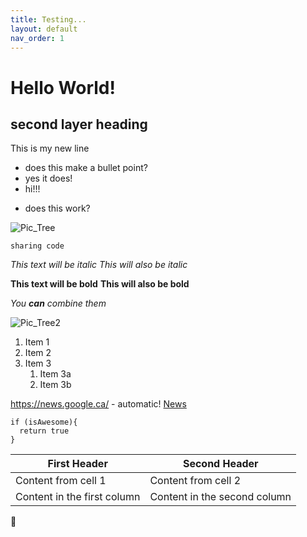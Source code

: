 ```yaml
---
title: Testing... 
layout: default
nav_order: 1
---
```


# Hello World!
## second layer heading

This is my new line
* does this make a bullet point?
* yes it does!
* hi!!!
- does this work?

![Pic_Tree](https://upload.wikimedia.org/wikipedia/commons/thumb/e/eb/Ash_Tree_-_geograph.org.uk_-_590710.jpg/220px-Ash_Tree_-_geograph.org.uk_-_590710.jpg)

``` sharing code ```

*This text will be italic*
_This will also be italic_

**This text will be bold**
__This will also be bold__

_You **can** combine them_

![Pic_Tree2](https://user-images.githubusercontent.com/78285458/106542342-a8ed5280-64d1-11eb-9434-51721fbcb765.jpg)

1. Item 1
1. Item 2
1. Item 3
   1. Item 3a
   1. Item 3b
   
https://news.google.ca/ - automatic!
[News](https://news.google.ca/)

```
if (isAwesome){
  return true
}
```

First Header | Second Header
-- | --
Content from cell 1 | Content from cell 2
Content in the first column | Content in the second column

:purple_heart:


